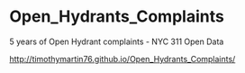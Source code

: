 # Open_Hydrants_Complaints
5 years of Open Hydrant complaints - NYC 311 Open Data

http://timothymartin76.github.io/Open_Hydrants_Complaints/
